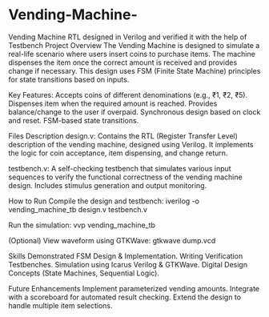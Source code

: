 # Vending-Machine-
Vending Machine RTL designed in Verilog and verified it with the help of Testbench
Project Overview
The Vending Machine is designed to simulate a real-life scenario where users insert coins to purchase items. The machine dispenses the item once the correct amount is received and provides change if necessary. This design uses FSM (Finite State Machine) principles for state transitions based on inputs.

Key Features:
Accepts coins of different denominations (e.g., ₹1, ₹2, ₹5).
Dispenses item when the required amount is reached.
Provides balance/change to the user if overpaid.
Synchronous design based on clock and reset.
FSM-based state transitions.

Files Description
design.v:
Contains the RTL (Register Transfer Level) description of the vending machine, designed using Verilog. It implements the logic for coin acceptance, item dispensing, and change return.

testbench.v:
A self-checking testbench that simulates various input sequences to verify the functional correctness of the vending machine design. Includes stimulus generation and output monitoring.

How to Run
Compile the design and testbench:
iverilog -o vending_machine_tb design.v testbench.v

Run the simulation:
vvp vending_machine_tb

(Optional) View waveform using GTKWave:
gtkwave dump.vcd

Skills Demonstrated
FSM Design & Implementation.
Writing Verification Testbenches.
Simulation using Icarus Verilog & GTKWave.
Digital Design Concepts (State Machines, Sequential Logic).

Future Enhancements
Implement parameterized vending amounts.
Integrate with a scoreboard for automated result checking.
Extend the design to handle multiple item selections.

